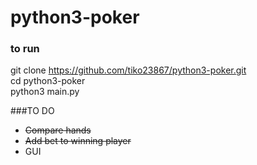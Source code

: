 # python3-poker #

### to run ###

git clone https://github.com/tiko23867/python3-poker.git  <br />
cd python3-poker  <br />
python3 main.py

###TO DO
 - ~~Compare hands~~
 - ~~Add bet to winning player~~
 - GUI
